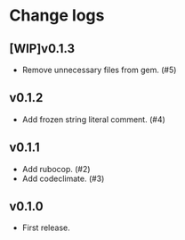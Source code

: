 # Change logs

## [WIP]v0.1.3

* Remove unnecessary files from gem. (#5)

## v0.1.2

* Add frozen string literal comment. (#4)

## v0.1.1

* Add rubocop. (#2)
* Add codeclimate. (#3)

## v0.1.0

* First release.
